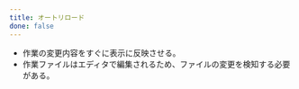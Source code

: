 ```yaml
---
title: オートリロード
done: false
---
```


* 作業の変更内容をすぐに表示に反映させる。
* 作業ファイルはエディタで編集されるため、ファイルの変更を検知する必要がある。
